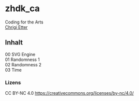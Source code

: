 # zhdk_ca
Coding for the Arts  
[Chrigi Etter](https://etterstudio.com)  
  
## Inhalt
00 SVG Engine  
01 Randomness 1  
02 Randomness 2  
03 Time  
  
### Lizens
CC BY-NC 4.0 https://creativecommons.org/licenses/by-nc/4.0/  
